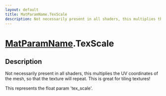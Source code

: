 ```yaml
---
layout: default
title: MatParamName.TexScale
description: Not necessarily present in all shaders, this multiplies the UV coordinates of the mesh, so that the texture will repeat. This is great for tiling textures!  This represents the float param 'tex_scale'.
---
```

# [MatParamName]({{site.url}}/Pages/Reference/MatParamName.html).TexScale

## Description
Not necessarily present in all shaders, this multiplies
the UV coordinates of the mesh, so that the texture will repeat.
This is great for tiling textures!

This represents the float param 'tex_scale'.

